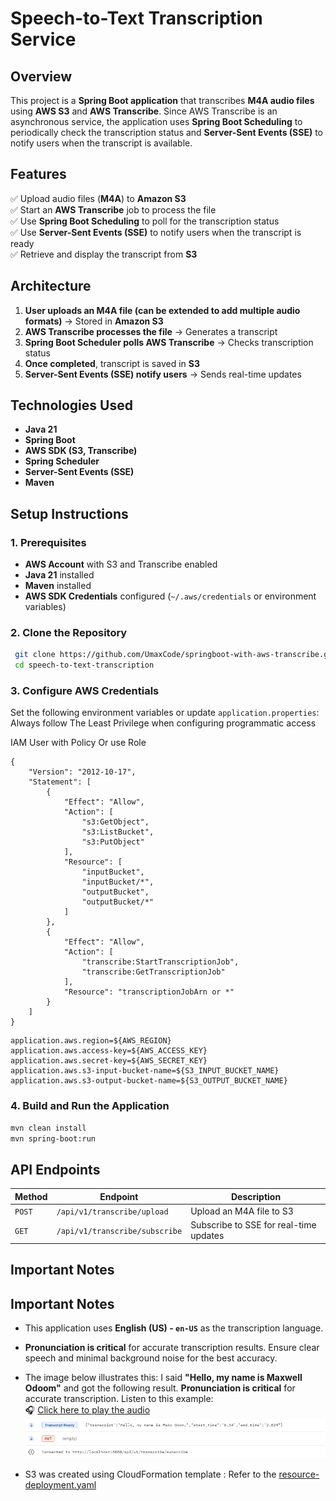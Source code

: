 # Speech-to-Text Transcription Service

## Overview
This project is a **Spring Boot application** that transcribes **M4A audio files** using **AWS S3** and **AWS Transcribe**. Since AWS Transcribe is an asynchronous service, the application uses **Spring Boot Scheduling** to periodically check the transcription status and **Server-Sent Events (SSE)** to notify users when the transcript is available.

## Features
✅ Upload audio files (**M4A**) to **Amazon S3**  
✅ Start an **AWS Transcribe** job to process the file  
✅ Use **Spring Boot Scheduling** to poll for the transcription status  
✅ Use **Server-Sent Events (SSE)** to notify users when the transcript is ready  
✅ Retrieve and display the transcript from **S3**

## Architecture
1. **User uploads an M4A file (can be extended to add multiple audio formats)** → Stored in **Amazon S3**
2. **AWS Transcribe processes the file** → Generates a transcript
3. **Spring Boot Scheduler polls AWS Transcribe** → Checks transcription status
4. **Once completed**, transcript is saved in **S3**
5. **Server-Sent Events (SSE) notify users** → Sends real-time updates

## Technologies Used
- **Java 21**
- **Spring Boot**
- **AWS SDK (S3, Transcribe)**
- **Spring Scheduler**
- **Server-Sent Events (SSE)**
- **Maven**

## Setup Instructions
### 1. Prerequisites
- **AWS Account** with S3 and Transcribe enabled
- **Java 21** installed
- **Maven** installed
- **AWS SDK Credentials** configured (`~/.aws/credentials` or environment variables)

### 2. Clone the Repository
```sh
 git clone https://github.com/UmaxCode/springboot-with-aws-transcribe.git
 cd speech-to-text-transcription
```

### 3. Configure AWS Credentials
Set the following environment variables or update `application.properties`:
Always follow The Least Privilege when configuring programmatic access

IAM User with Policy Or use Role
```
{
    "Version": "2012-10-17",
    "Statement": [
        {
            "Effect": "Allow",
            "Action": [
                "s3:GetObject",
                "s3:ListBucket",
                "s3:PutObject"
            ],
            "Resource": [
                "inputBucket",
                "inputBucket/*",
                "outputBucket",
                "outputBucket/*"
            ]
        },
        {
            "Effect": "Allow",
            "Action": [
                "transcribe:StartTranscriptionJob",
                "transcribe:GetTranscriptionJob"
            ],
            "Resource": "transcriptionJobArn or *"
        }
    ]
}
```
```properties
application.aws.region=${AWS_REGION}
application.aws.access-key=${AWS_ACCESS_KEY}
application.aws.secret-key=${AWS_SECRET_KEY}
application.aws.s3-input-bucket-name=${S3_INPUT_BUCKET_NAME}
application.aws.s3-output-bucket-name=${S3_OUTPUT_BUCKET_NAME}
```

### 4. Build and Run the Application
```sh
mvn clean install
mvn spring-boot:run
```

## API Endpoints
| Method | Endpoint | Description |
|--------|---------|-------------|
| `POST` | `/api/v1/transcribe/upload` | Upload an M4A file to S3 |
| `GET` | `/api/v1/transcribe/subscribe` | Subscribe to SSE for real-time updates |

## Important Notes
## Important Notes
- This application uses **English (US) - `en-US`** as the transcription language.
- **Pronunciation is critical** for accurate transcription results. Ensure clear speech and minimal background noise for the best accuracy.
- The image below illustrates this: I said **"Hello, my name is Maxwell Odoom"** and got the following result.
  **Pronunciation is critical** for accurate transcription. Listen to this example:  
  🎧 [Click here to play the audio](transcribe.m4a)
![Pronunciation Example](github.png)

- S3 was created using CloudFormation template : Refer to the [resource-deployment.yaml](resource-deployment.yaml)
